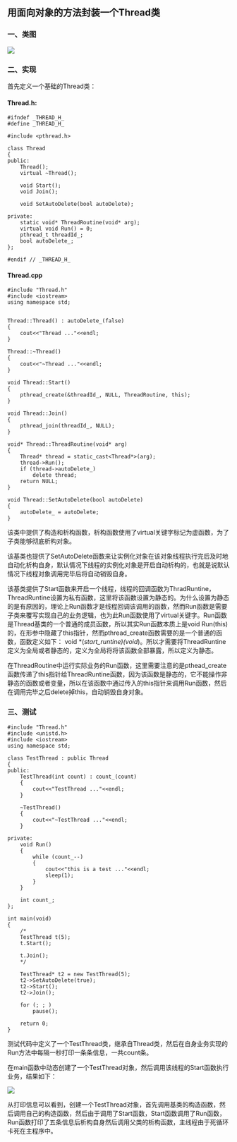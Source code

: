 ## 用面向对象的方法封装一个Thread类 ##

### 一、类图 ###

![](https://i.imgur.com/BXAzgCj.png)

### 二、实现 ###

首先定义一个基础的Thread类：

#### Thread.h: ####

    #ifndef _THREAD_H_
	#define _THREAD_H_
	
	#include <pthread.h>
	
	class Thread
	{
	public:
		Thread();
		virtual ~Thread();
	
		void Start();
		void Join();
	
		void SetAutoDelete(bool autoDelete);
	
	private:
		static void* ThreadRoutine(void* arg);
		virtual void Run() = 0;
		pthread_t threadId_;
		bool autoDelete_;
	};
	
	#endif // _THREAD_H_

#### Thread.cpp ####

	#include "Thread.h"
	#include <iostream>
	using namespace std;
	
	
	Thread::Thread() : autoDelete_(false)
	{
		cout<<"Thread ..."<<endl;
	}
	
	Thread::~Thread()
	{
		cout<<"~Thread ..."<<endl;
	}
	
	void Thread::Start()
	{
		pthread_create(&threadId_, NULL, ThreadRoutine, this);
	}
	
	void Thread::Join()
	{
		pthread_join(threadId_, NULL);
	}
	
	void* Thread::ThreadRoutine(void* arg)
	{
		Thread* thread = static_cast<Thread*>(arg);
		thread->Run();
		if (thread->autoDelete_)
			delete thread;
		return NULL;
	}
	
	void Thread::SetAutoDelete(bool autoDelete)
	{
		autoDelete_ = autoDelete;
	}

该类中提供了构造和析构函数，析构函数使用了virtual关键字标记为虚函数，为了子类能够彻底析构对象。

该基类也提供了SetAutoDelete函数来让实例化对象在该对象线程执行完后及时地自动化析构自身，默认情况下线程的实例化对象是开启自动析构的，也就是说默认情况下线程对象调用完毕后将自动销毁自身。

该基类提供了Start函数来开启一个线程，线程的回调函数为ThradRuntine，ThreadRuntine设置为私有函数，这里将该函数设置为静态的。为什么设置为静态的是有原因的，理论上Run函数才是线程回调该调用的函数，然而Run函数是需要子类来覆写实现自己的业务逻辑，也为此Run函数使用了virtual关键字。Run函数是Thread基类的一个普通的成员函数，所以其实Run函数本质上是void Run(this)的，在形参中隐藏了this指针，然而pthread_create函数需要的是一个普通的函数，函数定义如下： void *(*start_runtine)(void*)。所以才需要将ThreadRuntine定义为全局或者静态的，定义为全局将将该函数全部暴露，所以定义为静态。

在ThreadRoutine中运行实际业务的Run函数，这里需要注意的是pthead_create函数传递了this指针给ThreadRuntine函数，因为该函数是静态的，它不能操作非静态的函数或者变量，所以在该函数中通过传入的this指针来调用Run函数，然后在调用完毕之后delete掉this，自动销毁自身对象。

### 三、测试 ###

	#include "Thread.h"
	#include <unistd.h>
	#include <iostream>
	using namespace std;
	
	class TestThread : public Thread
	{
	public:
		TestThread(int count) : count_(count)
		{
			cout<<"TestThread ..."<<endl;
		}
	
		~TestThread()
		{
			cout<<"~TestThread ..."<<endl;
		}
	
	private:
		void Run()
		{
			while (count_--)
			{
				cout<<"this is a test ..."<<endl;
				sleep(1);
			}
		}
	
		int count_;
	};
	
	int main(void)
	{
		/*
		TestThread t(5);
		t.Start();
	
		t.Join();
		*/
	
		TestThread* t2 = new TestThread(5);
		t2->SetAutoDelete(true);
		t2->Start();
		t2->Join();
	
		for (; ; )
			pause();
	
		return 0;
	}

测试代码中定义了一个TestThread类，继承自Thread类，然后在自身业务实现的Run方法中每隔一秒打印一条条信息，一共count条。

在main函数中动态创建了一个TestThread对象，然后调用该线程的Start函数执行业务，结果如下：

![](https://i.imgur.com/MXvUx3i.png)

从打印信息可以看到，创建一个TestThread对象，首先调用基类的构造函数，然后调用自己的构造函数，然后由于调用了Start函数，Start函数调用了Run函数，Run函数打印了五条信息后析构自身然后调用父类的析构函数，主线程由于死循环卡死在主程序中。